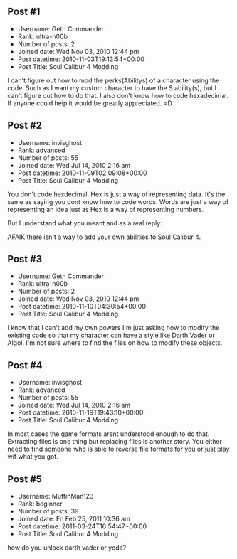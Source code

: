 ## Post #1
- Username: Geth Commander
- Rank: ultra-n00b
- Number of posts: 2
- Joined date: Wed Nov 03, 2010 12:44 pm
- Post datetime: 2010-11-03T19:13:54+00:00
- Post Title: Soul Calibur 4 Modding

I can't figure out how to mod the perks(Abilitys) of a character using the code. Such as I want my custom character to have the S ability(s), but I can't figure out how to do that. I also don't know how to code hexadecimal. If anyone could help it would be greatly appreciated. =D
## Post #2
- Username: invisghost
- Rank: advanced
- Number of posts: 55
- Joined date: Wed Jul 14, 2010 2:16 am
- Post datetime: 2010-11-09T02:09:08+00:00
- Post Title: Soul Calibur 4 Modding

You don't code hexdecimal. Hex is just a way of representing data. It's the same as saying you dont know how to code words. Words are just a way of representing an idea just as Hex is a way of representing numbers.

But I understand what you meant and as a real reply:

AFAIK there isn't a way to add your own abilities to Soul Calibur 4.
## Post #3
- Username: Geth Commander
- Rank: ultra-n00b
- Number of posts: 2
- Joined date: Wed Nov 03, 2010 12:44 pm
- Post datetime: 2010-11-10T04:30:54+00:00
- Post Title: Soul Calibur 4 Modding

I know that I can't add my own powers I'm just asking how to modify the existing code so that my character can have a style like Darth Vader or Algol. I'm not sure where to find the files on how to modify these objects.
## Post #4
- Username: invisghost
- Rank: advanced
- Number of posts: 55
- Joined date: Wed Jul 14, 2010 2:16 am
- Post datetime: 2010-11-19T19:43:10+00:00
- Post Title: Soul Calibur 4 Modding

In most cases the game formats arent understood enough to do that. Extracting files is one thing but replacing files is another story. You either need to find someone who is able to reverse file formats for you or just play wif what you got.
## Post #5
- Username: MuffinMan123
- Rank: beginner
- Number of posts: 39
- Joined date: Fri Feb 25, 2011 10:36 am
- Post datetime: 2011-03-24T16:54:47+00:00
- Post Title: Soul Calibur 4 Modding

how do you unlock darth vader or yoda?

